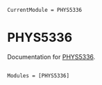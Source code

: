 ```@meta
CurrentModule = PHYS5336
```

# PHYS5336

Documentation for [PHYS5336](https://github.com/mi3nts/PHYS5336).

```@index
```

```@autodocs
Modules = [PHYS5336]
```
